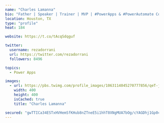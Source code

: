 ```yaml
---
name: "Charles Lamanna"
bio: "Father | Speaker | Trainer | MVP | #PowerApps & #PowerAutomate Community Super User | YouTuber Right-pointing triangle http://youtube.com/c/rezadorrani | Learn - Share - Clockwise rightwards and leftwards open circle arrows"
location: Houston, TX
type: "profile"
heat: 184

website: https://t.co/tAcqSdqguf

twitter:
  username: rezadorrani
  url: https://twitter.com/rezadorrani
  followers: 8496

topics:
  - Power Apps

images:
  - url: https://pbs.twimg.com/profile_images/1063114045270777856/qeT-jpWr_400x400.jpg
    width: 400
    height: 400
    isCached: true
    title: "Charles Lamanna"

secured: "gwTTICa34ESTxHVHemSfKHub8nZTneE5i1hhT0XNgMUA7bOg/cYAGDhj1Gp0c5QiwYawZMF+KkGrgv6eNjN+HakGH8KyUI8PayNFDURd0wnhFv5SM3+55WcFMI6ie2QgfbqkBc/251JW45/OoPgP3AolvkJ8X5I9Fhcq/jTEJCC4JP7CTTz/bKeKD984VqWdMAhO6ZW+wuXnc4NoujiOvEPNEKNdRreA/UM8oJjF6396659/ss4PHhHjVua2Vt0dVeHOH+HBuJH+yB7wHIMsv3b42K9bFkZ8h2AC3SgP1wX9txiKJoo7GuJaubviArQ7+xe31cBKAoci7/yX3j/bUvq8DyC6Ntr4D36RuXkpaGDLZSA9xtU1fPaD51dVa0oDdMf1yC/2fm60apbWkl26KzJbEtWfS3bA15iX7fjZ7fk=;sAGGVLUywXJw8iXI10ZL5w=="
---
```


